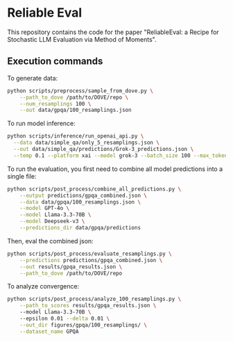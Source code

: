 # Reliable Eval

This repository contains the code for the paper "ReliableEval: a Recipe for Stochastic LLM Evaluation
via Method of Moments".


## Execution commands

To generate data:

```bash
python scripts/preprocess/sample_from_dove.py \
    --path_to_dove /path/to/DOVE/repo \
    --num_resamplings 100 \
    --out data/gpqa/100_resamplings.json
```

To run model inference:

```bash
python scripts/inference/run_openai_api.py \
  --data data/simple_qa/only_5_resamplings.json \
  --out data/simple_qa/predictions/Grok-3_predictions.json \
  --temp 0.1 --platform xai --model grok-3 --batch_size 100 --max_tokens 30
```

To run the evaluation, you first need to combine all model predictions into a single file:

```bash
python scripts/post_process/combine_all_predictions.py \
    --output predictions/gpqa_combined.json \
    --data data/gpqa/100_resamplings.json \
    --model GPT-4o \
    --model Llama-3.3-70B \
    --model Deepseek-v3 \
    --predictions_dir data/gpqa/predictions
```

Then, eval the combined json:

```bash
python scripts/post_process/evaluate_resamplings.py \
    --predictions predictions/gpqa_combined.json \
    --out results/gpqa_results.json \
    --path_to_dove /path/to/DOVE/repo
```

To analyze convergence:
```bash
python scripts/post_process/analyze_100_resamplings.py \
    --path_to_scores results/gpqa_results.json \ 
    --model Llama-3.3-70B \ 
    --epsilon 0.01 --delta 0.01 \
    --out_dir figures/gpqa/100_resamplings/ \
    --dataset_name GPQA
```